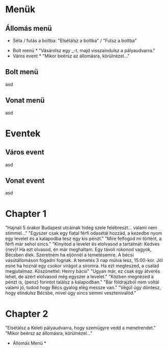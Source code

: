 # Menük

## Állomás menü
- Séta / futás a boltba:
"Elsétálsz a boltba" / "Futsz a boltba"
* Bolt menü *
"Vásárolsz egy _-t, majd visszaindulsz a pályaudvarra."
* Város event *
"Mikor beérsz az állomásra, körülnézel..."

## Bolt menü
asd
## Vonat menü
asd

# Eventek

## Város event
asd

## Vonat event
asd


# Chapter 1
"Hajnali 5 órakor Budapest utcáinak hideg szele felébreszt... valami nem stimmel..."
"Egyszer csak egy fiatal férfi odasétál hozzád, a kezedbe nyom egy levelet és a kalapodba tesz egy kis pénzt."
"Mire felfogod mi történt, a férfi már sehol sincs."
"Kinyitod a levelet és elolvasod a tartalmát:
Kedves {nev}!
Ha ezt olvasod, én már meghaltam. Egy távoli rokonod vagyok, Bécsben élek. Szeretném ha eljönnél a temetésemre. A bécsi vasútállomáson fogadni fognak.
A temetés 3 nap múlva lesz, 15:00-kor.
Jól esne ha hoznál egy csokor virágot a síromra. Ha ezt megteszed, a család megjutalmaz.
Köszönettel: Henry bácsi"
"Ugyan már, ez csak egy átverés lehet, de azért elolvasod még egyszer a levelet."
"Közben megnézed a pénzt is, {penz} forintot találsz a kalapodban."
"Bár földrajzból nem voltál valami jó, tudod hogy Bécs gyalog elég messze van."
"Végül úgy döntesz, hogy elindulsz Bécsbe, mivel úgy sincs semmi vesztenivalód."

# Chapter 2
"Elsétálsz a Keleti pályaudvarra, hogy szemügyre vedd a menetrendet."
"Mikor beérsz az állomásra, körülnézel..."
* Állomás Menü *


